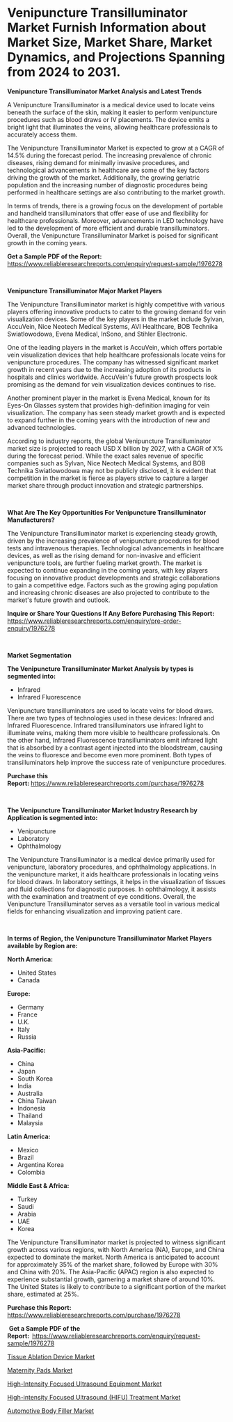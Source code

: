 <p><h1>Venipuncture Transilluminator Market Furnish Information about Market Size, Market Share, Market Dynamics, and Projections Spanning from 2024 to 2031.</h1></p><p><strong>Venipuncture Transilluminator Market Analysis and Latest Trends</strong></p>
<p><p>A Venipuncture Transilluminator is a medical device used to locate veins beneath the surface of the skin, making it easier to perform venipuncture procedures such as blood draws or IV placements. The device emits a bright light that illuminates the veins, allowing healthcare professionals to accurately access them.</p><p>The Venipuncture Transilluminator Market is expected to grow at a CAGR of 14.5% during the forecast period. The increasing prevalence of chronic diseases, rising demand for minimally invasive procedures, and technological advancements in healthcare are some of the key factors driving the growth of the market. Additionally, the growing geriatric population and the increasing number of diagnostic procedures being performed in healthcare settings are also contributing to the market growth.</p><p>In terms of trends, there is a growing focus on the development of portable and handheld transilluminators that offer ease of use and flexibility for healthcare professionals. Moreover, advancements in LED technology have led to the development of more efficient and durable transilluminators. Overall, the Venipuncture Transilluminator Market is poised for significant growth in the coming years.</p></p>
<p><strong>Get a Sample PDF of the Report:&nbsp;</strong> <a href="https://www.reliableresearchreports.com/enquiry/request-sample/1976278">https://www.reliableresearchreports.com/enquiry/request-sample/1976278</a></p>
<p>&nbsp;</p>
<p><strong>Venipuncture Transilluminator Major Market Players</strong></p>
<p><p>The Venipuncture Transilluminator market is highly competitive with various players offering innovative products to cater to the growing demand for vein visualization devices. Some of the key players in the market include Sylvan, AccuVein, Nice Neotech Medical Systems, AVI Healthcare, BOB Technika Swiatlowodowa, Evena Medical, InSono, and Stihler Electronic.</p><p>One of the leading players in the market is AccuVein, which offers portable vein visualization devices that help healthcare professionals locate veins for venipuncture procedures. The company has witnessed significant market growth in recent years due to the increasing adoption of its products in hospitals and clinics worldwide. AccuVein's future growth prospects look promising as the demand for vein visualization devices continues to rise.</p><p>Another prominent player in the market is Evena Medical, known for its Eyes-On Glasses system that provides high-definition imaging for vein visualization. The company has seen steady market growth and is expected to expand further in the coming years with the introduction of new and advanced technologies.</p><p>According to industry reports, the global Venipuncture Transilluminator market size is projected to reach USD X billion by 2027, with a CAGR of X% during the forecast period. While the exact sales revenue of specific companies such as Sylvan, Nice Neotech Medical Systems, and BOB Technika Swiatlowodowa may not be publicly disclosed, it is evident that competition in the market is fierce as players strive to capture a larger market share through product innovation and strategic partnerships.</p></p>
<p>&nbsp;</p>
<p><strong>What Are The Key Opportunities For Venipuncture Transilluminator Manufacturers?</strong></p>
<p><p>The Venipuncture Transilluminator market is experiencing steady growth, driven by the increasing prevalence of venipuncture procedures for blood tests and intravenous therapies. Technological advancements in healthcare devices, as well as the rising demand for non-invasive and efficient venipuncture tools, are further fueling market growth. The market is expected to continue expanding in the coming years, with key players focusing on innovative product developments and strategic collaborations to gain a competitive edge. Factors such as the growing aging population and increasing chronic diseases are also projected to contribute to the market's future growth and outlook.</p></p>
<p><strong>Inquire or Share Your Questions If Any Before Purchasing This Report:</strong> <a href="https://www.reliableresearchreports.com/enquiry/pre-order-enquiry/1976278">https://www.reliableresearchreports.com/enquiry/pre-order-enquiry/1976278</a></p>
<p>&nbsp;</p>
<p><strong>Market Segmentation</strong></p>
<p><strong>The Venipuncture Transilluminator Market Analysis by types is segmented into:</strong></p>
<p><ul><li>Infrared</li><li>Infrared Fluorescence</li></ul></p>
<p><p>Venipuncture transilluminators are used to locate veins for blood draws. There are two types of technologies used in these devices: Infrared and Infrared Fluorescence. Infrared transilluminators use infrared light to illuminate veins, making them more visible to healthcare professionals. On the other hand, Infrared Fluorescence transilluminators emit infrared light that is absorbed by a contrast agent injected into the bloodstream, causing the veins to fluoresce and become even more prominent. Both types of transilluminators help improve the success rate of venipuncture procedures.</p></p>
<p><strong>Purchase this Report:&nbsp;</strong><a href="https://www.reliableresearchreports.com/purchase/1976278">https://www.reliableresearchreports.com/purchase/1976278</a></p>
<p>&nbsp;</p>
<p><strong>The Venipuncture Transilluminator Market Industry Research by Application is segmented into:</strong></p>
<p><ul><li>Venipuncture</li><li>Laboratory</li><li>Ophthalmology</li></ul></p>
<p><p>The Venipuncture Transilluminator is a medical device primarily used for venipuncture, laboratory procedures, and ophthalmology applications. In the venipuncture market, it aids healthcare professionals in locating veins for blood draws. In laboratory settings, it helps in the visualization of tissues and fluid collections for diagnostic purposes. In ophthalmology, it assists with the examination and treatment of eye conditions. Overall, the Venipuncture Transilluminator serves as a versatile tool in various medical fields for enhancing visualization and improving patient care.</p></p>
<p>&nbsp;</p>
<p><strong>In terms of Region, the Venipuncture Transilluminator Market Players available by Region are:</strong></p>
<p>
    <p> <strong> North America: </strong>
        <ul>
            <li>United States</li>
            <li>Canada</li>
        </ul>
        </p> 
    <p> <strong> Europe: </strong>
        <ul>
            <li>Germany</li>
            <li>France</li>
            <li>U.K.</li>
            <li>Italy</li>
            <li>Russia</li>
        </ul>
        </p> 
    <p> <strong> Asia-Pacific: </strong>
        <ul>
            <li>China</li>
            <li>Japan</li>
            <li>South Korea</li>
            <li>India</li>
            <li>Australia</li>
            <li>China Taiwan</li>
            <li>Indonesia</li>
            <li>Thailand</li>
            <li>Malaysia</li>
        </ul>
        </p> 
    <p> <strong> Latin America: </strong>
        <ul>
            <li>Mexico</li>
            <li>Brazil</li>
            <li>Argentina Korea</li>
            <li>Colombia</li>
        </ul>
        </p> 
    <p> <strong> Middle East & Africa: </strong>
        <ul>
            <li>Turkey</li>
            <li>Saudi</li>
            <li>Arabia</li>
            <li>UAE</li>
            <li>Korea</li>
        </ul>
    </p>
    </p>
<p><p>The Venipuncture Transilluminator market is projected to witness significant growth across various regions, with North America (NA), Europe, and China expected to dominate the market. North America is anticipated to account for approximately 35% of the market share, followed by Europe with 30% and China with 20%. The Asia-Pacific (APAC) region is also expected to experience substantial growth, garnering a market share of around 10%. The United States is likely to contribute to a significant portion of the market share, estimated at 25%.</p></p>
<p><strong>Purchase this Report: </strong><a href="https://www.reliableresearchreports.com/purchase/1976278">https://www.reliableresearchreports.com/purchase/1976278</a></p>
<p>&nbsp;<strong>Get a Sample PDF of the Report:&nbsp;&nbsp;</strong><a href="https://www.reliableresearchreports.com/enquiry/request-sample/1976278">https://www.reliableresearchreports.com/enquiry/request-sample/1976278</a></p>
<p><strong></strong></p>
<p><p><a href="https://invited-way-688.notion.site/Tissue-Ablation-Device-Market-Offer-Valuable-Insights-into-Market-Size-Market-Share-Market-Trends--2373f6b3686442cf8cbb04a260a4e0b3">Tissue Ablation Device Market</a></p><p><a href="https://view.publitas.com/reportprime-1/maternity-pads-market-furnish-information-about-market-size-market-share-market-dynamics-and-projections-spanning-from-2024-to-2031/">Maternity Pads Market</a></p><p><a href="https://mire-aunt-385.notion.site/High-Intensity-Focused-Ultrasound-Equipment-Market-A-Comprehensive-Report-of-its-Market-Share-Gro-4e13af0f6a664b3ba2bd058bada4a0fb">High-Intensity Focused Ultrasound Equipment Market</a></p><p><a href="https://butternut-bug-553.notion.site/High-intensity-Focused-Ultrasound-HIFU-Treatment-Market-Size-Focuses-on-Market-Dynamics-In-Depth--f8df7f327c9b432faea9e2937e4817c7">High-intensity Focused Ultrasound (HIFU) Treatment Market</a></p><p><a href="https://view.publitas.com/reportprime-1/automotive-body-filler-market-research-report-provides-thorough-industry-overview-which-offers-an-in-depth-analysis-of-product-trends-and-new-market-divisions/">Automotive Body Filler Market</a></p></p>
